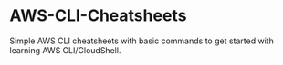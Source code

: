 # AWS-CLI-Cheatsheets
Simple AWS CLI cheatsheets with basic commands to get started with learning AWS CLI/CloudShell.
